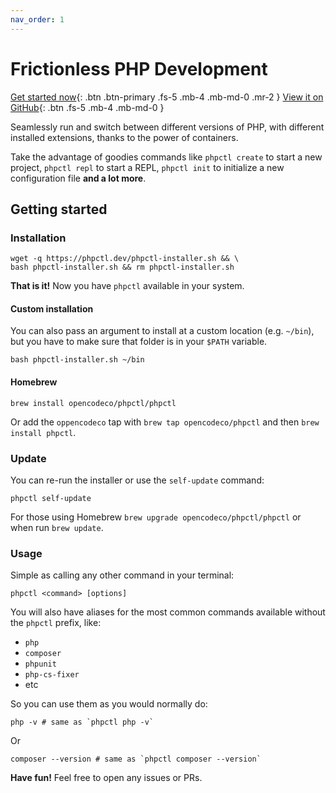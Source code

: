 ```yaml
--- 
nav_order: 1
---
```


# Frictionless PHP Development

[Get started now](#getting-started){: .btn .btn-primary .fs-5 .mb-4 .mb-md-0 .mr-2 }
[View it on GitHub](https://github.com/opencodeco/phpctl){: .btn .fs-5 .mb-4 .mb-md-0 }

Seamlessly run and switch between different versions of PHP, with different installed extensions, thanks to the power of containers.

Take the advantage of goodies commands like `phpctl create` to start a new project, `phpctl repl` to start a REPL, `phpctl init` to initialize a new configuration file **and a lot more**.

## Getting started

### Installation

```shell
wget -q https://phpctl.dev/phpctl-installer.sh && \
bash phpctl-installer.sh && rm phpctl-installer.sh
```

**That is it!** Now you have `phpctl` available in your system.

#### Custom installation
You can also pass an argument to install at a custom location (e.g. `~/bin`), but you have to make sure that folder is in your `$PATH` variable.
```shell
bash phpctl-installer.sh ~/bin
```

#### Homebrew
```shell
brew install opencodeco/phpctl/phpctl
```

Or add the `oppencodeco` tap with `brew tap opencodeco/phpctl` and then `brew install phpctl`.

### Update
You can re-run the installer or use the `self-update` command:
```shell
phpctl self-update
```

For those using Homebrew `brew upgrade opencodeco/phpctl/phpctl` or when run `brew update`.

### Usage

Simple as calling any other command in your terminal:

```shell
phpctl <command> [options]
```

You will also have aliases for the most common commands available without the `phpctl` prefix, like:
- `php`
- `composer`
- `phpunit`
- `php-cs-fixer`
- etc

So you can use them as you would normally do:

```shell
php -v # same as `phpctl php -v`
```

Or

```shell
composer --version # same as `phpctl composer --version`
```

**Have fun!** Feel free to open any issues or PRs.